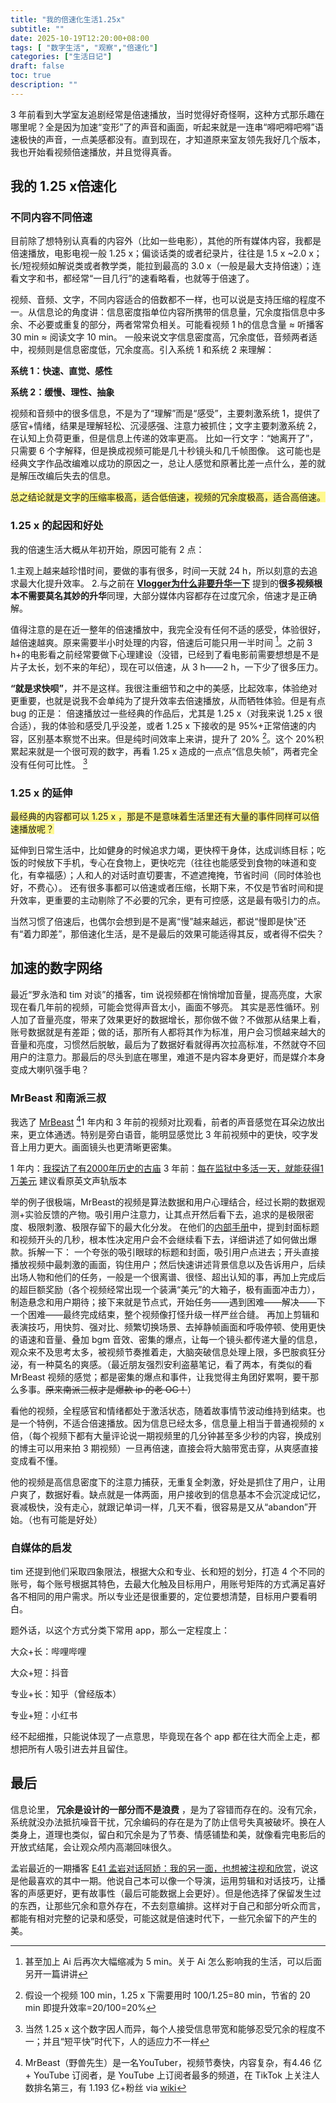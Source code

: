 ```yaml
---
title: "我的倍速化生活1.25x"
subtitle: ""
date: 2025-10-19T12:20:00+08:00
tags: [ "数字生活", "观察","倍速化"]
categories: ["生活日记"]
draft: false    
toc: true
description: ""
---
```


3 年前看到大学室友追剧经常是倍速播放，当时觉得好奇怪啊，这种方式那乐趣在哪里呢？全是因为加速“变形”了的声音和画面，听起来就是一连串“嘚吧嘚吧嘚”语速极快的声音，一点美感都没有。直到现在，才知道原来室友领先我好几个版本，我也开始看视频倍速播放，并且觉得真香。

## 我的 1.25 x倍速化
### 不同内容不同倍速
目前除了想特别认真看的内容外（比如一些电影），其他的所有媒体内容，我都是倍速播放，电影电视一般 1.25 x；偏谈话类的或者纪录片，往往是 1.5 x ~2.0 x；长/短视频如解说类或者教学类，能拉到最高的 3.0 x（一般是最大支持倍速）；连看文字和书，都经常“一目几行”的速看略看，也就等于倍速了。

视频、音频、文字，不同内容适合的倍数都不一样，也可以说是支持压缩的程度不一。从信息论的角度讲：信息密度指单位内容所携带的信息量，冗余度指信息中多余、不必要或重复的部分，两者常常负相关。可能看视频 1 h的信息含量 ≈ 听播客 30 min ≈ 阅读文字 10 min。
一般来说文字信息密度高，冗余度低，音频两者适中，视频则是信息密度低，冗余度高。引入系统 1 和系统 2 来理解：

**系统 1：快速、直觉、感性**

**系统 2：缓慢、理性、抽象**

视频和音频中的很多信息，不是为了“理解”而是“感受”，主要刺激系统 1，提供了感官+情绪，结果是理解轻松、沉浸感强、注意力被抓住；文字主要刺激系统 2，在认知上负荷更重，但是信息上传递的效率更高。
比如一行文字：“她离开了”，只需要 6 个字解释，但是换成视频可能是几十秒镜头和几千帧图像。
这可能也是经典文字作品改编难以成功的原因之一，总让人感觉和原著比差一点什么，差的就是解压改编后失去的信息。

<span style="background:#fff88f">总之结论就是文字的压缩率极高，适合低倍速，视频的冗余度极高，适合高倍速。</span>

### 1.25 x 的起因和好处
我的倍速生活大概从年初开始，原因可能有 2 点：

1.主观上越来越珍惜时间，要做的事有很多，时间一天就 24 h，所以刻意的去追求最大化提升效率。
2.与之前在 [**Vlogger为什么非要升华一下**](https://blog.xiaoweigezzz.xyz/posts/vlogger%E4%B8%BA%E4%BB%80%E4%B9%88%E9%9D%9E%E8%A6%81%E5%8D%87%E5%8D%8E%E4%B8%80%E4%B8%8B/) 提到的**很多视频根本不需要莫名其妙的升华**同理，大部分媒体内容都存在过度冗余，倍速才是正确解。 

值得注意的是在近一整年的倍速播放中，我完全没有任何不适的感受，体验很好，越倍速越爽。原来需要半小时处理的内容，倍速后可能只用一半时间 [^1]。之前 3 h+的电影看之前经常要做下心理建设（没错，已经到了看电影前需要想想是不是片子太长，划不来的年纪），现在可以倍速，从 3 h——2 h，一下少了很多压力。

**“就是求快呗”**，并不是这样。我很注重细节和之中的美感，比起效率，体验绝对更重要，也就是说我不会单纯为了提升效率去倍速播放，从而牺牲体验。但是有点 bug 的正是：
倍速播放过一些经典的作品后，尤其是 1.25 x（对我来说 1.25 x 很合适），我的体验和感受几乎没差，或者 1.25 x 下接收的是 95%+正常倍速的内容，区别基本察觉不出来。但是纯时间效率上来讲，提升了 20% [^2]。这个 20%积累起来就是一个很可观的数字，再看 1.25 x 造成的一点点“信息失帧”，两者完全没有任何可比性。 [^3]

### 1.25 x 的延伸
<span style="background:#fff88f">最经典的内容都可以 1.25 x ，那是不是意味着生活里还有大量的事件同样可以倍速播放呢？</span>

延伸到日常生活中，比如健身的时候追求力竭，更快榨干身体，达成训练目标；吃饭的时候放下手机，专心在食物上，更快吃完（往往也能感受到食物的味道和变化，有幸福感）；人和人的对话时直切要害，不遮遮掩掩，节省时间（同时体验也好，不费心）。
还有很多事都可以倍速或者压缩，长期下来，不仅是节省时间和提升效率，更重要的主动剔除了不必要的冗余，更有可控感，这是最有吸引力的点。

当然习惯了倍速后，也偶尔会想到是不是离“慢”越来越远，都说“慢即是快”还有“着力即差”，那倍速化生活，是不是最后的效果可能适得其反，或者得不偿失？

## 加速的数字网络

最近“罗永浩和 tim 对谈”的播客，tim 说视频都在悄悄增加音量，提高亮度，大家现在看几年前的视频，可能会觉得声音太小，画面不够亮。
其实是恶性循环。别人加了音量亮度，带来了效果更好的数据增长，那你做不做？不做那从结果上看，账号数据就是有差距；做的话，那所有人都将其作为标准，用户会习惯越来越大的音量和亮度，习惯然后脱敏，最后为了数据好看就得再次拉高标准，不然就夺不回用户的注意力。那最后的尽头到底在哪里，难道不是内容本身更好，而是媒介本身变成大喇叭强手电？

### MrBeast 和南派三叔
我选了 [MrBeast](https://splet.4a.si/dir/How-To-Succeed-At-MrBeast-Production.pdf) [^4]1 年内和 3 年前的视频对比观看，前者的声音感觉在耳朵边放出来，更立体通透。特别是旁白语音，能明显感觉比 3 年前视频中的更快，咬字发音上用力更大。画面镜头也更清晰更密集。

1 年内：[我探访了有2000年历史的古庙](https://www.youtube.com/watch?v=-4GmbBoYQjE&t=606s)
3 年前：[每在监狱中多活一天，就能获得1万美元](https://www.youtube.com/watch?v=hD1YtmKXNb4)
建议看原英文声轨版本

举的例子很极端，MrBeast的视频是算法数据和用户心理结合，经过长期的数据观测+实验反馈的产物。吸引用户注意力，让其点开然后看下去，追求的是极限密度、极限刺激、极限存留下的最大化分发。
在他们的[内部手册](https://splet.4a.si/dir/How-To-Succeed-At-MrBeast-Production.pdf)中，提到封面标题和视频开头的几秒，根本性决定用户会不会继续看下去，详细讲述了如何做出爆款。拆解一下：
一个夸张的吸引眼球的标题和封面，吸引用户点进去；开头直接播放视频中最刺激的画面，钩住用户；然后快速讲述背景信息以及告诉用户，后续出场人物和他们的任务，一般是一个很离谱、很怪、超出认知的事，再加上完成后的超巨额奖励（各个视频经常出现一个装满“美元”的大箱子，极有画面冲击力），制造悬念和用户期待；接下来就是节点式，开始任务——遇到困难——解决——下一个困难——最终完成结束，整个视频像打怪升级一样严丝合缝。
再加上剪辑和表演技巧，用快剪、强对比、频繁切换场景、去掉静帧画面和呼吸停顿、使用更快的语速和音量、叠加 bgm 音效、密集的爆点，让每一个镜头都传递大量的信息，观众来不及思考太多，被视频节奏推着走，大脑突破信息处理上限，多巴胺疯狂分泌，有一种莫名的爽感。（最近朋友强烈安利盗墓笔记，看了两本，有类似的看 MrBeast 视频的感觉；都是密集的爆点和事件，让我觉得主角团好累啊，要干那么多事。~~原来南派三叔才是爆款 ip 的老 OG！~~）

看他的视频，全程感官和情绪都处于激活状态，随着故事情节波动维持到结束。也是一个特例，不适合倍速播放。因为信息已经太多，信息量上相当于普通视频的 x 倍，（每个视频下都有大量评论说一期视频里的几分钟甚至多少秒的内容，换成别的博主可以用来拍 3 期视频）一旦再倍速，直接会将大脑带宽击穿，从爽感直接变成看不懂。

他的视频是高信息密度下的注意力捕获，无重复全刺激，好处是抓住了用户，让用户爽了，数据好看。缺点就是一体两面，用户接收到的信息基本不会沉淀成记忆，衰减极快，没有走心，就跟记单词一样，几天不看，很容易是又从“abandon”开始。（也有可能是好处）

### 自媒体的启发
tim 还提到他们采取四象限法，根据大众和专业、长和短的划分，打造 4 个不同的账号，每个账号根据其特色，去最大化触及目标用户，用账号矩阵的方式满足喜好各不相同的用户需求。所以专业还是很重要的，定位要想清楚，目标用户要看明白。

题外话，以这个方式分类下常用 app，那么一定程度上：

大众+长：哔哩哔哩

大众+短：抖音

专业+长：知乎（曾经版本）

专业+短：小红书

经不起细推，只能说体现了一点意思，毕竟现在各个 app 都在往大而全上走，都想把所有人吸引进去并且留住。
## 最后

信息论里， **冗余是设计的一部分而不是浪费** ，是为了容错而存在的。没有冗余，系统就没办法抵抗噪音干扰，冗余编码的存在是为了防止信号失真被破坏。换在人类身上，道理也类似，留白和冗余是为了节奏、情感铺垫和美，就像看完电影后的开放式结尾，会让观众颅内高潮回味很久。

孟岩最近的一期播客 [E41 孟岩对话阿娇：我的另一面，也想被注视和欣赏](https://www.xiaoyuzhoufm.com/episode/68bfcc2c9eb4a49300876f19)，说这是他最喜欢的其中一期。他说自己本可以像一个导演，运用剪辑和对话技巧，让播客的声感更好，更有故事性（最后可能数据上会更好）。但是他选择了保留发生过的东西，让那些冗余和意外存在，不去刻意编排。这样对于自己和部分听众而言，都能有相对完整的记录和感受，可能这就是倍速时代下，一些冗余留下的产生的美。



[^1]: 甚至加上 Ai 后再次大幅缩减为 5 min。关于 Ai 怎么影响我的生活，可以后面另开一篇讲讲

[^2]: 假设一个视频 100 min，1.25 x 下需要用时 100/1.25=80 min，节省的 20 min 即提升效率=20/100=20%

[^3]: 当然 1.25 x 这个数字因人而异，每个人接受信息带宽和能够忍受冗余的程度不一；并且“短平快”时代下，人的适应力不一样

[^4]: MrBeast（野兽先生）是一名YouTuber，视频节奏快，内容复杂，有4.46 亿+ YouTube 订阅者，是 YouTube 上订阅者最多的频道，在 TikTok 上关注人数排名第三，有 1.193 亿+粉丝 via [wiki](https://en.wikipedia.org/wiki/MrBeast)